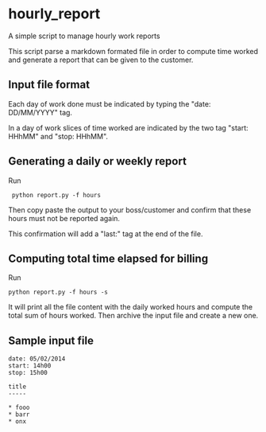 hourly_report
=============

A simple script to manage hourly work reports

This script parse a markdown formated file in order to compute time worked and
generate a report that can be given to the customer.

Input file format
-----------------

Each day of work done must be indicated by typing the "date: DD/MM/YYYY" tag.

In a day of work slices of time worked are indicated by the two tag "start: HHhMM"
and "stop: HHhMM".

Generating a daily or weekly report
-----------------------------------

Run

     python report.py -f hours

Then copy paste the output to your boss/customer and confirm that these hours must
not be reported again.

This confirmation will add a "last:" tag at the end of the file.

Computing total time elapsed for billing
----------------------------------------

Run

    python report.py -f hours -s

It will print all the file content with the daily worked hours and compute the
total sum of hours worked.
Then archive the input file and create a new one.

Sample input file
-----------------

    date: 05/02/2014
    start: 14h00
    stop: 15h00
    
    title
    -----
    
    * fooo
    * barr
    * onx

